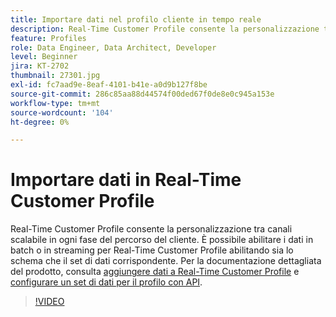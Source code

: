 ```yaml
---
title: Importare dati nel profilo cliente in tempo reale
description: Real-Time Customer Profile consente la personalizzazione tra canali scalabile in ogni fase del percorso del cliente. È possibile abilitare i dati in batch o in streaming per Real-Time Customer Profile abilitando sia lo schema che il set di dati corrispondente.
feature: Profiles
role: Data Engineer, Data Architect, Developer
level: Beginner
jira: KT-2702
thumbnail: 27301.jpg
exl-id: fc7aad9e-8eaf-4101-b41e-a0d9b127f8be
source-git-commit: 286c85aa88d44574f00ded67f0de8e0c945a153e
workflow-type: tm+mt
source-wordcount: '104'
ht-degree: 0%

---
```


# Importare dati in Real-Time Customer Profile

Real-Time Customer Profile consente la personalizzazione tra canali scalabile in ogni fase del percorso del cliente. È possibile abilitare i dati in batch o in streaming per Real-Time Customer Profile abilitando sia lo schema che il set di dati corrispondente. Per la documentazione dettagliata del prodotto, consulta [aggiungere dati a Real-Time Customer Profile](https://experienceleague.adobe.com/docs/experience-platform/profile/tutorials/add-profile-data.html?lang=it) e [configurare un set di dati per il profilo con API](https://experienceleague.adobe.com/docs/experience-platform/profile/tutorials/dataset-configuration.html?lang=it).

>[!VIDEO](https://video.tv.adobe.com/v/27301?learn=on&enablevpops)
